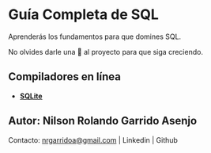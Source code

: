 # Guía Completa de SQL
Aprenderás los fundamentos para que domines SQL.

No olvides darle una 🌟 al proyecto para que siga creciendo.


## Compiladores en línea
- [**SQLite**](https://sqliteonline.com/)

## Autor: Nilson Rolando Garrido Asenjo
Contacto: nrgarridoa@gmail.com | Linkedin | Github
